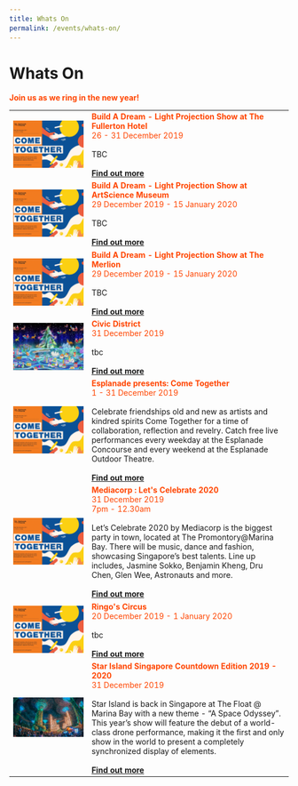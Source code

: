 ```yaml
---
title: Whats On  
permalink: /events/whats-on/
---
```


# Whats On
<font color="orangered"><b>Join us as we ring in the new year!</b></font>
<table>
<tr>
    <td>
     <a href="https://www.gardensbythebay.com.sg/"> <img src="/images/Esplanade_Presents_Come_Together.jpg" /></a>
    </td>
    <td>
      <font color="orangered"><b>Build A Dream - Light Projection Show at The Fullerton Hotel</b></font>
      <font color="orangered"><br> 26 - 31 December 2019 </font>
      <br>  
      <br>TBC
      <br>
      <font color="orangered"><b><br><a href="https://www.gardensbythebay.com.sg/">Find out more</a></b></font>
      <br>
<tr>
    <td>
     <a href="https://www.gardensbythebay.com.sg/"> <img src="/images/Esplanade_Presents_Come_Together.jpg" /></a>
    </td>
    <td>
      <font color="orangered"><b>Build A Dream - Light Projection Show at ArtScience Museum</b></font>
      <font color="orangered"><br> 29 December 2019 - 15 January 2020 </font>
      <br>  
      <br>TBC
      <br>
      <font color="orangered"><b><br><a href="https://www.gardensbythebay.com.sg/">Find out more</a></b></font>
      <br>
<tr>
    <td>
     <a href="https://www.gardensbythebay.com.sg/"> <img src="/images/Esplanade_Presents_Come_Together.jpg" /></a>
    </td>
    <td>
      <font color="orangered"><b>Build A Dream - Light Projection Show at The Merlion</b></font>
      <font color="orangered"><br> 29 December 2019 - 15 January 2020</font>
      <br>  
      <br>TBC
      <br>
      <font color="orangered"><b><br><a href="https://www.gardensbythebay.com.sg/">Find out more</a></b></font>
      <br>
<tr>
    <td>
     <a href="www.marinabaysands.com/artsciencemuseum"> <img src="/images/Christmas_At_ArtScience_Museum.jpg" /></a>
    </td>
    <td>
      <font color="orangered"><b>Civic District</b></font>
      <font color="orangered"><br>31 December 2019</font>
      <br>  
      <br>tbc 
      <br>
      <font color="orangered"><b><br><a href="www.marinabaysands.com/artsciencemuseum">Find out more</a></b></font>
      <br>
<tr>
    <td>
     <a href="www.esplanade.com/voices"> <img src="/images/Esplanade_Presents_Come_Together.jpg" /></a>
    </td>
    <td>
      <font color="orangered"><b>Esplanade presents: Come Together</b></font>
      <font color="orangered"><br>1 - 31 December 2019</font>
      <br>  
      <br>Celebrate friendships old and new as artists and kindred spirits Come Together for a time of collaboration, reflection and revelry. Catch free live performances every weekday at the Esplanade Concourse and every weekend at the Esplanade Outdoor Theatre.
      <br>
      <font color="orangered"><b><br><a href="https://www.esplanade.com/festivals-and-series/come-together/2019">Find out more</a></b></font>
      <br>
<tr>
    <td>
     <a href="https://www.esplanade.com/festivals-and-series/come-together/2019"> <img src="/images/Esplanade_Presents_Come_Together.jpg" /></a>
    </td>
    <td>
      <font color="orangered"><b>Mediacorp : Let's Celebrate 2020</b></font>
      <font color="orangered"><br>31 December 2019</font>
      <font color="orangered"><br>7pm - 12.30am</font>
      <br>  
      <br>Let’s Celebrate 2020 by Mediacorp is the biggest party in town, located at The Promontory@Marina Bay. There will be music, dance and fashion, showcasing Singapore’s best talents. Line up includes, Jasmine Sokko, Benjamin Kheng, Dru Chen, Glen Wee, Astronauts and more.
      <br>
      <font color="orangered"><b><br><a href="toggle.sg/letscelebrate2020">Find out more</a></b></font>
      <br>
<tr>
    <td>
     <a href="https://www.gardensbythebay.com.sg/"> <img src="/images/Esplanade_Presents_Come_Together.jpg" /></a>
    </td>
    <td>
      <font color="orangered"><b>Ringo's Circus</b></font>
      <font color="orangered"><br>20 December 2019 - 1 January 2020</font>
      <br>  
      <br>tbc
      <br>
      <font color="orangered"><b><br><a href="https://www.gardensbythebay.com.sg/">Find out more</a></b></font>
      <br>
<tr>
    <td>
     <a href="www.christmaswonderland.sg"> <img src="/images/Christmas_Wonderland_2019.jpg" /></a>
    </td>
    <td>
      <font color="orangered"><b>Star Island Singapore Countdown Edition 2019 - 2020</b></font>
      <font color="orangered"><br>31 December 2019</font>
      <br>  
      <br>Star Island is back in Singapore at The Float @ Marina Bay with a new theme - “A Space Odyssey”. This year’s show will feature the debut of a world-class drone performance, making it the first and only show in the world to present a completely synchronized display of elements.
      <br>
      <font color="orangered"><b><br><a href="https://star-island.sg/">Find out more</a></b></font>
      <br>
    </td>
  </tr>
